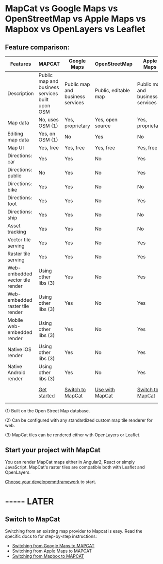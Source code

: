 # MapCat vs Google Maps vs OpenStreetMap vs Apple Maps vs Mapbox vs OpenLayers vs Leaflet


## Feature comparison:

| Features            | MAPCAT           | Google Maps      | OpenStreetMap    | Apple Maps       | MapBox           | OpenLayers       | Leaflet          |
|---------------------|------------------|------------------|------------------|------------------|------------------|------------------|------------------|
| Description | Public map and business services built upon OSM | Public map and business services | Public, editable map | Public map and business services | Business services built upon OSM | Web frontend map rendering library | Web frontend map rendering library |
| Map data            | No, uses OSM (1) | Yes, proprietary | Yes, open source | Yes, proprietary | No, uses OSM (1) | No (2)           | No (2)           |
| Editing map data    | Yes, on OSM (1)  | No               | Yes              | No               | No               | No               | No               |
| Map UI              | Yes, free        | Yes, free        | Yes, free        | Yes, free        | No               | Yes              | Yes              |
| Directions: car     | Yes              | Yes              | No               | Yes              | Yes              | No               | No               |
| Directions: public  | No               | Yes              | No               | Yes              | No               | No               | No               |
| Directions: bike    | Yes              | Yes              | No               | No               | No               | No               | No               |
| Directions: foot    | Yes              | Yes              | No               | Yes              | Yes              | No               | No               |
| Directions: ship    | Yes              | Yes              | No               | No               | Yes              | No               | No               |
| Asset tracking      | Yes              | Yes              | No               | No               | Yes              | No               | No               |
| Vector tile serving | Yes              | Yes              | No               | Yes              | Yes              | No               | No               |
| Raster tile serving | Yes              | Yes              | No               | Yes              | Yes              | No               | No               |
| Web-embedded vector tile render  | Using other libs (3) | Yes              | No               | Yes              | Yes              | Yes              | Only paths       |
| Web-embedded raster tile render  | Using other libs (3) | Yes              | No               | Yes              | Yes              | Yes              | Yes              |
| Mobile web-embedded render       | Using other libs (3) | Yes              | No               | Yes              | Yes              | No               | No               |
| Native iOS render   | Using other libs (3) | Yes              | No               | Yes              | Yes              | Yes              | Yes              |
| Native Android render | Using other libs (3) | Yes            | No               | Yes              | Yes              | Yes              | Yes              |
|                     | [Get started](../development-frameworks) | [Switch to MapCat](./switch-from-googlemaps) | [Use with MapCat](../development-frameworks) | [Switch to MapCat](./switch-from-applemaps) | [Switch to MapCat](./switch-from-mapbox) | [Use with MapCat](./switch-from-openlayers) | [Use with MapCat](./switch-from-leaflet) |


(1) Built on the Open Street Map database.

(2) Can be configured with any standardized custom map tile renderer for web.

(3) MapCat tiles can be rendered either with OpenLayers or Leaflet.


## Start your project with MapCat

You can render MapCat maps either in Angular2, React or simply JavaScript. MapCat's raster tiles are compatible both with Leaflet and OpenLayers.

[Choose your developemntframework](../development-frameworks/index.html) to start.

# ----- LATER

## Switch to MapCat

Switching from an existing map provider to Mapcat is easy. Read the specific docs to for step-by-step instructions:

* [Switching from Google Maps to MAPCAT](./switch-from-googlemaps)
* [Switching from Apple Maps to MAPCAT](./switch-from-applemaps)
* [Switching from Mapbox to MAPCAT](./switch-from-mapbox) 


